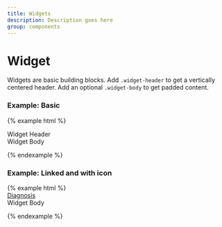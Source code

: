 ```yaml
---
title: Widgets
description: Description goes here
group: components
---
```


# Widget
Widgets are basic building blocks. Add `.widget-header` to get a vertically centered header. Add an optional `.widget-body` to get padded content.

### Example: Basic

{% example html %}

<div class="widget">
  <div class="widget-header">Widget Header</div>
  <div class="widget-body">Widget Body</div>
</div>

{% endexample %}


### Example: Linked and with icon
<div ng-app="docsApp">
{% example html %}

<div class="widget">
  <div class="widget-header">
    <v-icon icon="diagnosis"></v-icon> <a href="#">Diagnosis</a>
  </div>
  <div class="widget-body">Widget Body</div>
</div>

{% endexample %}
</div>